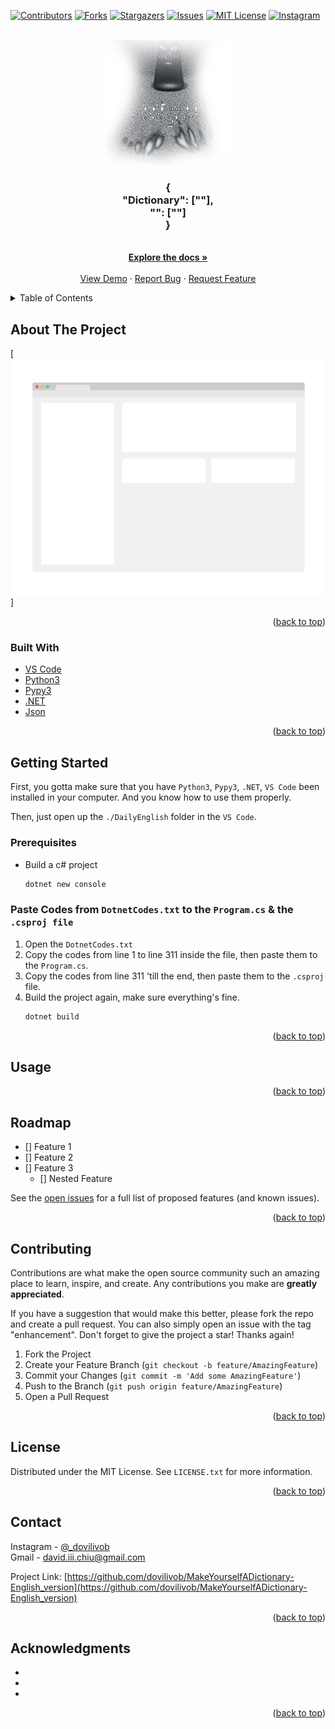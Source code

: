 <div id="top"></div>
<!--
*** Thanks for checking out the Best-README-Template. If you have a suggestion
*** that would make this better, please fork the repo and create a pull request
*** or simply open an issue with the tag "enhancement".
*** Don't forget to give the project a star!
*** Thanks again! Now go create something AMAZING! :D
-->



<!-- PROJECT SHIELDS -->
<!--
*** I'm using markdown "reference style" links for readability.
*** Reference links are enclosed in brackets [ ] instead of parentheses ( ).
*** See the bottom of this document for the declaration of the reference variables
*** for contributors-url, forks-url, etc. This is an optional, concise syntax you may use.
*** https://www.markdownguide.org/basic-syntax/#reference-style-links
-->
[![Contributors][contributors-shield]][contributors-url]
[![Forks][forks-shield]][forks-url]
[![Stargazers][stars-shield]][stars-url]
[![Issues][issues-shield]][issues-url]
[![MIT License][license-shield]][license-url]
[![Instagram][instagram-shield]][instagram-url]



<!-- PROJECT LOGO -->
<br />
<div align="center">
  <a href="https://github.com/dovilivob/MakeYourselfADictionary-English_version">
    <img src="images/logo.png" alt="Logo" width="200" height="200">
  </a>

<h3 align="center">{<br>"Dictionary": [""],<br>"": [""]<br>}</h3>

  <p align="center">
    <br />
    <a href="https://github.com/dovilivob/MakeYourselfADictionary-English_version"><strong>Explore the docs »</strong></a>
    <br />
    <br />
    <a href="https://github.com/dovilivob/MakeYourselfADictionary-English_version">View Demo</a>
    ·
    <a href="https://github.com/dovilivob/MakeYourselfADictionary-English_version/issues">Report Bug</a>
    ·
    <a href="https://github.com/dovilivob/MakeYourselfADictionary-English_version/issues">Request Feature</a>
  </p>
</div>



<!-- TABLE OF CONTENTS -->
<details>
  <summary>Table of Contents</summary>
  <ol>
    <li>
      <a href="#about-the-project">About The Project</a>
      <ul>
        <li><a href="#built-with">Built With</a></li>
      </ul>
    </li>
    <li>
      <a href="#getting-started">Getting Started</a>
      <ul>
        <li><a href="#prerequisites">Prerequisites</a></li>
        <li><a href="#installation">Installation</a></li>
      </ul>
    </li>
    <li><a href="#usage">Usage</a></li>
    <li><a href="#roadmap">Roadmap</a></li>
    <li><a href="#contributing">Contributing</a></li>
    <li><a href="#license">License</a></li>
    <li><a href="#contact">Contact</a></li>
    <li><a href="#acknowledgments">Acknowledgments</a></li>
  </ol>
</details>



<!-- ABOUT THE PROJECT -->
## About The Project

[![Product Name Screen Shot][product-screenshot]] 

<p align="right">(<a href="#top">back to top</a>)</p>



### Built With

* [VS Code](https://code.visualstudio.com/)
* [Python3](https://python.org/)
* [Pypy3](https://pypy.org/)
* [.NET](https://dotnet.microsoft.com/)
* [Json](https://json.org/)

<p align="right">(<a href="#top">back to top</a>)</p>



<!-- GETTING STARTED -->
## Getting Started

First, you gotta make sure that you have `Python3`, `Pypy3`, `.NET`, `VS Code` been installed in your computer. And you know how to use them properly.

Then, just open up the `./DailyEnglish` folder in the `VS Code`.

### Prerequisites

* Build a c# project
  ```sh
  dotnet new console
  ```

### Paste Codes from `DotnetCodes.txt` to the `Program.cs` & the `.csproj file`

1. Open the `DotnetCodes.txt`
2. Copy the codes from line 1 to line 311 inside the file, then paste them to the `Program.cs`.
3. Copy the codes from line 311 'till the end, then paste them to the `.csproj` file.
4. Build the project again, make sure everything's fine.
   ```sh
   dotnet build
   ```

<p align="right">(<a href="#top">back to top</a>)</p>



<!-- USAGE EXAMPLES -->
## Usage


<p align="right">(<a href="#top">back to top</a>)</p>



<!-- ROADMAP -->
## Roadmap

- [] Feature 1
- [] Feature 2
- [] Feature 3
    - [] Nested Feature

See the [open issues](https://github.com/dovilivob/MakeYourselfADictionary-English_version/issues) for a full list of proposed features (and known issues).

<p align="right">(<a href="#top">back to top</a>)</p>



<!-- CONTRIBUTING -->
## Contributing

Contributions are what make the open source community such an amazing place to learn, inspire, and create. Any contributions you make are **greatly appreciated**.

If you have a suggestion that would make this better, please fork the repo and create a pull request. You can also simply open an issue with the tag "enhancement".
Don't forget to give the project a star! Thanks again!

1. Fork the Project
2. Create your Feature Branch (`git checkout -b feature/AmazingFeature`)
3. Commit your Changes (`git commit -m 'Add some AmazingFeature'`)
4. Push to the Branch (`git push origin feature/AmazingFeature`)
5. Open a Pull Request

<p align="right">(<a href="#top">back to top</a>)</p>



<!-- LICENSE -->
## License

Distributed under the MIT License. See `LICENSE.txt` for more information.

<p align="right">(<a href="#top">back to top</a>)</p>



<!-- CONTACT -->
## Contact

Instagram - [@_dovilivob](https://instagram.com/_dovilivob)<br>
Gmail - david.iii.chiu@gmail.com

Project Link: [https://github.com/dovilivob/MakeYourselfADictionary-English_version](https://github.com/dovilivob/MakeYourselfADictionary-English_version)

<p align="right">(<a href="#top">back to top</a>)</p>



<!-- ACKNOWLEDGMENTS -->
## Acknowledgments

* []()
* []()
* []()

<p align="right">(<a href="#top">back to top</a>)</p>



<!-- MARKDOWN LINKS & IMAGES -->
<!-- https://www.markdownguide.org/basic-syntax/#reference-style-links -->
[contributors-shield]: https://img.shields.io/github/contributors/dovilivob/MakeYourselfADictionary-English_version.svg?style=for-the-badge
[contributors-url]: https://github.com/dovilivob/MakeYourselfADictionary-English_version/graphs/contributors
[forks-shield]: https://img.shields.io/github/forks/dovilivob/MakeYourselfADictionary-English_version.svg?style=for-the-badge
[forks-url]: https://github.com/dovilivob/MakeYourselfADictionary-English_version/network/members
[stars-shield]: https://img.shields.io/github/stars/dovilivob/MakeYourselfADictionary-English_version.svg?style=for-the-badge
[stars-url]: https://github.com/dovilivob/MakeYourselfADictionary-English_version/stargazers
[issues-shield]: https://img.shields.io/github/issues/dovilivob/MakeYourselfADictionary-English_version.svg?style=for-the-badge
[issues-url]: https://github.com/dovilivob/MakeYourselfADictionary-English_version/issues
[license-shield]: https://img.shields.io/github/license/dovilivob/MakeYourselfADictionary-English_version.svg?style=for-the-badge
[license-url]: https://github.com/dovilivob/MakeYourselfADictionary-English_version/blob/master/LICENSE.txt
[instagram-shield]: https://img.shields.io/badge/-instagram-black.svg?style=for-the-badge&logo=instagram&colorB=555
[instagram-url]: https://instagram.com/_dovilivob
[product-screenshot]: images/screenshot.png
